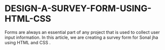 # DESIGN-A-SURVEY-FORM-USING-HTML-CSS
Forms are always an essential part of any project that is used to collect user input information. In this article, we are creating a survey form for Sonal jha using HTML and CSS .
